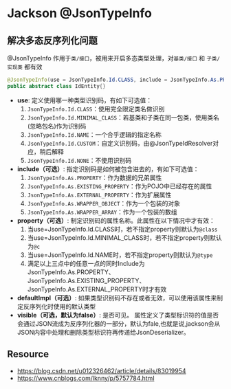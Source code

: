 # Jackson @JsonTypeInfo

## 解决多态反序列化问题
@JsonTypeInfo 作用于`类/接口`，被用来开启多态类型处理，对`基类/接口` 和 `子类/实现类` 都有效
```java
@JsonTypeInfo(use = JsonTypeInfo.Id.CLASS, include = JsonTypeInfo.As.PROPERTY, property="@Clazz")
public abstract class IdEntity{}
```
- **use**: 定义使用哪一种类型识别码，有如下可选值：
    1. `JsonTypeInfo.Id.CLASS`：使用完全限定类名做识别
    2. `JsonTypeInfo.Id.MINIMAL_CLASS`：若基类和子类在同一包类，使用类名(忽略包名)作为识别码
    3. `JsonTypeInfo.Id.NAME`：一个合乎逻辑的指定名称
    4. `JsonTypeInfo.Id.CUSTOM`：自定义识别码，由@JsonTypeIdResolver对应，稍后解释
    5. `JsonTypeInfo.Id.NONE`：不使用识别码
- **include（可选）**: 指定识别码是如何被包含进去的，有如下可选值：
    1. `JsonTypeInfo.As.PROPERTY`：作为数据的兄弟属性
    2. `JsonTypeInfo.As.EXISTING_PROPERTY`：作为POJO中已经存在的属性
    3. `JsonTypeInfo.As.EXTERNAL_PROPERTY`：作为扩展属性
    4. `JsonTypeInfo.As.WRAPPER_OBJECT`：作为一个包装的对象
    5. `JsonTypeInfo.As.WRAPPER_ARRAY`：作为一个包装的数组
- **property（可选）**: 制定识别码的属性名称。此属性在以下情况中才有效：
    1. 当use=JsonTypeInfo.Id.CLASS时，若不指定property则默认为`@class`
    2. 当use=JsonTypeInfo.Id.MINIMAL_CLASS时，若不指定property则默认为`@c`
    3. 当use=JsonTypeInfo.Id.NAME时，若不指定property则默认为`@type`
    4. 满足以上三点中的任意一点的同时Include为JsonTypeInfo.As.PROPERTY、JsonTypeInfo.As.EXISTING_PROPERTY、JsonTypeInfo.As.EXTERNAL_PROPERTY时才有效
- **defaultImpl（可选）**: 如果类型识别码不存在或者无效，可以使用该属性来制定反序列化时使用的默认类型
- **visible（可选，默认为false）**: 是否可见。 属性定义了类型标识符的值是否会通过JSON流成为反序列化器的一部分，默认为fale,也就是说,jackson会从JSON内容中处理和删除类型标识符再传递给JsonDeserializer。


## Resource
- https://blog.csdn.net/u012326462/article/details/83019954
- https://www.cnblogs.com/lknny/p/5757784.html